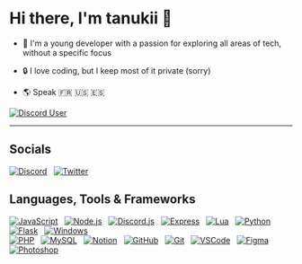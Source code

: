 # Hi there, I'm **tanukii** 👋

- 🌟 I'm a young developer with a passion for exploring all areas of tech, without a specific focus

- 🔒 I love coding, but I keep most of it private (sorry)

- 🌎 Speak 🇫🇷 🇺🇸 🇪🇸

[![Discord User](https://lanyard.cnrad.dev/api/670255715553902612?hideActivity=true&borderRadius=10px)](https://discord.com/users/670255715553902612)

---

## Socials

[![Discord](https://skillicons.dev/icons?i=discord)](https://dsc.gg/untanukii)
&nbsp;
[![Twitter](https://skillicons.dev/icons?i=twitter)](https://twitter.com/untanukii)

## Languages, Tools & Frameworks

[![JavaScript](https://skillicons.dev/icons?i=javascript)](https://javascript.com)
&nbsp;
[![Node.js](https://skillicons.dev/icons?i=nodejs)](https://nodejs.org)
&nbsp;
[![Discord.js](https://skillicons.dev/icons?i=discordjs)](https://discord.js.org/)
&nbsp;
[![Express](https://skillicons.dev/icons?i=express)](https://expressjs.com/)
&nbsp;
[![Lua](https://skillicons.dev/icons?i=lua)](https://lua.org/)
&nbsp;
[![Python](https://skillicons.dev/icons?i=python)](https://python.org/)
&nbsp;
[![Flask](https://skillicons.dev/icons?i=flask)](https://flask.palletsprojects.com/en/3.0.x/)
&nbsp;
[![Windows](https://skillicons.dev/icons?i=windows)](https://www.microsoft.com/en-US/windows)
&nbsp;
<br>
[![PHP](https://skillicons.dev/icons?i=php)](https://php.net/)
&nbsp;
[![MySQL](https://skillicons.dev/icons?i=mysql)](https://mysql.com/)
&nbsp;
[![Notion](https://skillicons.dev/icons?i=notion)](https://notion.so/)
&nbsp;
[![GitHub](https://skillicons.dev/icons?i=github)](https://github.com)
&nbsp;
[![Git](https://skillicons.dev/icons?i=git)](https://git-scm.com/)
&nbsp;
[![VSCode](https://skillicons.dev/icons?i=vscode)](https://code.visualstudio.com)
&nbsp;
[![Figma](https://skillicons.dev/icons?i=figma)](https://figma.com/)
&nbsp;
[![Photoshop](https://skillicons.dev/icons?i=photoshop)](https://adobe.com/products/photoshop.html)
